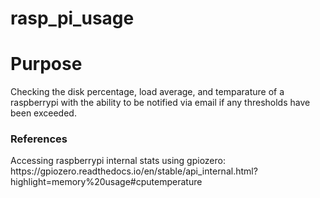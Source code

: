 # rasp_pi_usage

<h1>Purpose</h1>
Checking the disk percentage, load average, and temparature of a raspberrypi with the ability to be notified via email if any thresholds have been exceeded.

<h3>References</h3>
Accessing raspberrypi internal stats using gpiozero:
https://gpiozero.readthedocs.io/en/stable/api_internal.html?highlight=memory%20usage#cputemperature
